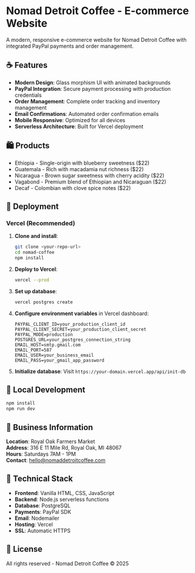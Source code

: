 # Nomad Detroit Coffee - E-commerce Website

A modern, responsive e-commerce website for Nomad Detroit Coffee with integrated PayPal payments and order management.

## ☕ Features

- **Modern Design**: Glass morphism UI with animated backgrounds
- **PayPal Integration**: Secure payment processing with production credentials
- **Order Management**: Complete order tracking and inventory management
- **Email Confirmations**: Automated order confirmation emails
- **Mobile Responsive**: Optimized for all devices
- **Serverless Architecture**: Built for Vercel deployment

## 🛍️ Products

- Ethiopia - Single-origin with blueberry sweetness ($22)
- Guatemala - Rich with macadamia nut richness ($22)
- Nicaragua - Brown sugar sweetness with cherry acidity ($22)
- Vagabond - Premium blend of Ethiopian and Nicaraguan ($22)
- Decaf - Colombian with clove spice notes ($22)

## 🚀 Deployment

### Vercel (Recommended)

1. **Clone and install**:
   ```bash
   git clone <your-repo-url>
   cd nomad-coffee
   npm install
   ```

2. **Deploy to Vercel**:
   ```bash
   vercel --prod
   ```

3. **Set up database**:
   ```bash
   vercel postgres create
   ```

4. **Configure environment variables** in Vercel dashboard:
   ```
   PAYPAL_CLIENT_ID=your_production_client_id
   PAYPAL_CLIENT_SECRET=your_production_client_secret
   PAYPAL_MODE=production
   POSTGRES_URL=your_postgres_connection_string
   EMAIL_HOST=smtp.gmail.com
   EMAIL_PORT=587
   EMAIL_USER=your_business_email
   EMAIL_PASS=your_gmail_app_password
   ```

5. **Initialize database**:
   Visit `https://your-domain.vercel.app/api/init-db`

## 📱 Local Development

```bash
npm install
npm run dev
```

## 🏪 Business Information

**Location**: Royal Oak Farmers Market  
**Address**: 316 E 11 Mile Rd, Royal Oak, MI 48067  
**Hours**: Saturdays 7AM - 1PM  
**Contact**: hello@nomaddetroitcoffee.com

## 🔧 Technical Stack

- **Frontend**: Vanilla HTML, CSS, JavaScript
- **Backend**: Node.js serverless functions
- **Database**: PostgreSQL
- **Payments**: PayPal SDK
- **Email**: Nodemailer
- **Hosting**: Vercel
- **SSL**: Automatic HTTPS

## 📄 License

All rights reserved - Nomad Detroit Coffee © 2025
